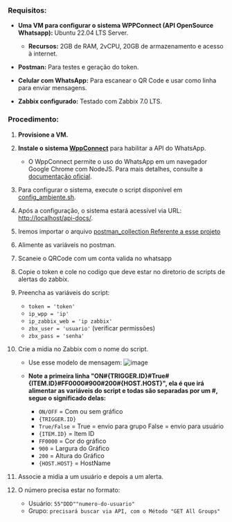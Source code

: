 ### Requisitos:

- **Uma VM para configurar o sistema WPPConnect (API OpenSource Whatsapp):** Ubuntu 22.04 LTS Server.
  - **Recursos:** 2GB de RAM, 2vCPU, 20GB de armazenamento e acesso à internet.

- **Postman:** Para testes e geração do token.
- **Celular com WhatsApp:** Para escanear o QR Code e usar como linha para enviar mensagens.
- **Zabbix configurado:** Testado com Zabbix 7.0 LTS.

### Procedimento:

1. **Provisione a VM.**
2. **Instale o sistema [WppConnect](https://wppconnect.io/pt-BR/)** para habilitar a API do WhatsApp.
   - O WppConnect permite o uso do WhatsApp em um navegador Google Chrome com NodeJS. Para mais detalhes, consulte a [documentação oficial](https://wppconnect.io/pt-BR/).
   
3. Para configurar o sistema, execute o script disponível em [config_ambiente.sh](https://github.com/wagnerbocchi/whatsapp-notification/blob/main/config_ambiente.sh).
4. Após a configuração, o sistema estará acessível via URL: [http://localhost/api-docs/](http://localhost/api-docs/).
5. Iremos importar o arquivo [postman_collection Referente a esse projeto](https://github.com/wagnerbocchi/whatsapp-notification/blob/main/WPPConnect%20API%20REST.postman_collection.json)
6. Alimente as variáveis no postman.
7. Scaneie o QRCode com um conta valida no whatsapp
8. Copie o token e cole no codigo que deve estar no diretorio de scripts de alertas do zabbix.
9. Preencha as variáveis do script:
    - `token = 'token'`
    - `ip_wpp = 'ip'`
    - `ip_zabbix_web = 'ip zabbix'`
    - `zbx_user = 'usuario'` (verificar permissões)
    - `zbx_pass = 'senha'`

10. Crie a midia no Zabbix com o nome do script.
    - Use esse modelo de mensagem:
    ![image](https://github.com/marcilioramos/alert_wpp_zabbix/assets/48597831/92194b00-4586-4e5f-961a-391285b152b3)

    - **Note a primeira linha "ON#{TRIGGER.ID}#True#{ITEM.ID}#FF0000#900#200#{HOST.HOST}", ela é que irá alimentar as variáveis do script e todas são separadas por um #, segue o significado delas:**
      - `ON/OFF` = Com ou sem gráfico
      - `{TRIGGER.ID}`
      - `True/False` = True = envio para grupo False = envio para usuário
      - `{ITEM.ID}` = Item ID
      - `FF0000` = Cor do gráfico
      - `900` = Largura do Gráfico
      - `200` = Altura do Gráfico
      - `{HOST.HOST}` = HostName

11. Associe a midia a um usuário e depois a um alerta.
12. O número precisa estar no formato:
    - Usuário: `55"DDD""numero-do-usuario"`
    - Grupo: `precisará buscar via API, com o Método "GET All Groups"`
